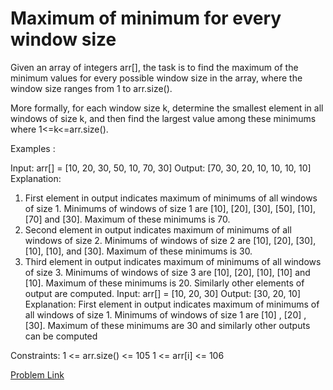 # Maximum of minimum for every window size

Given an array of integers arr[], the task is to find the maximum of the minimum values for every possible window size in the array, where the window size ranges from 1 to arr.size().

More formally, for each window size k, determine the smallest element in all windows of size k, and then find the largest value among these minimums where 1<=k<=arr.size().

Examples :

Input: arr[] = [10, 20, 30, 50, 10, 70, 30]
Output: [70, 30, 20, 10, 10, 10, 10] 
Explanation: 
1. First element in output indicates maximum of minimums of all windows of size 1. Minimums of windows of size 1 are [10], [20], [30], [50], [10], [70] and [30]. Maximum of these minimums is 70. 
2. Second element in output indicates maximum of minimums of all windows of size 2. Minimums of windows of size 2 are [10], [20], [30], [10], [10], and [30]. Maximum of these minimums is 30. 
3. Third element in output indicates maximum of minimums of all windows of size 3. Minimums of windows of size 3 are [10], [20], [10], [10] and [10]. Maximum of these minimums is 20. 
Similarly other elements of output are computed.
Input: arr[] = [10, 20, 30]
Output: [30, 20, 10]
Explanation: First element in output indicates maximum of minimums of all windows of size 1. Minimums of windows of size 1 are [10] , [20] , [30]. Maximum of these minimums are 30 and similarly other outputs can be computed

Constraints:
1 <= arr.size() <= 105
1 <= arr[i] <= 106

[Problem Link](https://www.geeksforgeeks.org/problems/maximum-of-minimum-for-every-window-size3453/1)
